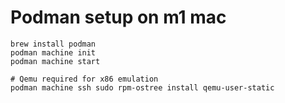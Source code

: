 # Podman setup on m1 mac

```
brew install podman
podman machine init
podman machine start

# Qemu required for x86 emulation
podman machine ssh sudo rpm-ostree install qemu-user-static

```
